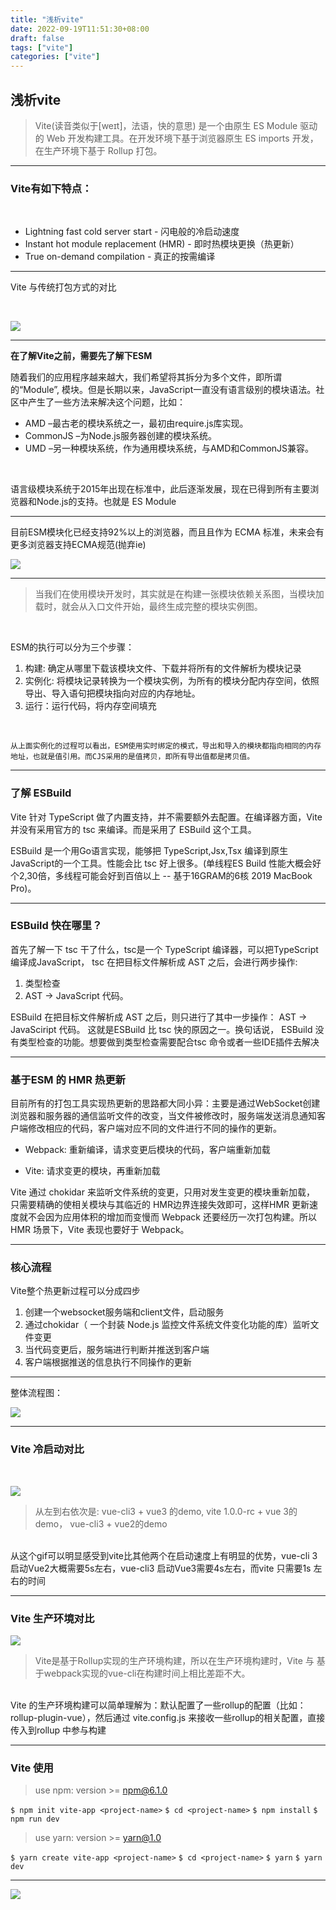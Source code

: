 ```yaml
---
title: "浅析vite"
date: 2022-09-19T11:51:30+08:00
draft: false
tags: ["vite"]
categories: ["vite"]
---
```


<!-- ---
marp: true
theme: default
header: 浅析vite
paginate: true
--- -->

## 浅析vite

> Vite(读音类似于[weɪt]，法语，快的意思) 是一个由原生 ES Module 驱动的 Web 开发构建工具。在开发环境下基于浏览器原生 ES imports 开发，在生产环境下基于 Rollup 打包。

---

### Vite有如下特点：
<br>

- Lightning fast cold server start - 闪电般的冷启动速度
- Instant hot module replacement (HMR) - 即时热模块更换（热更新）
- True on-demand compilation - 真正的按需编译

---

Vite 与传统打包方式的对比

<br>

![](https://cdn.jsdelivr.net/gh/Alanwell/img-base/vs.jpg)


---
**在了解Vite之前，需要先了解下ESM**

随着我们的应用程序越来越大，我们希望将其拆分为多个文件，即所谓的“Module”, 模块。但是长期以来，JavaScript一直没有语言级别的模块语法。社区中产生了一些方法来解决这个问题，比如：

- AMD –最古老的模块系统之一，最初由require.js库实现。
- CommonJS –为Node.js服务器创建的模块系统。
- UMD –另一种模块系统，作为通用模块系统，与AMD和CommonJS兼容。

<br>

语言级模块系统于2015年出现在标准中，此后逐渐发展，现在已得到所有主要浏览器和Node.js的支持。也就是 ES Module

---

目前ESM模块化已经支持92%以上的浏览器，而且且作为 ECMA 标准，未来会有更多浏览器支持ECMA规范(抛弃ie)
<br>

![](https://cdn.jsdelivr.net/gh/Alanwell/img-base/兼容性.jpg)

---

> 当我们在使用模块开发时，其实就是在构建一张模块依赖关系图，当模块加载时，就会从入口文件开始，最终生成完整的模块实例图。

<br>

ESM的执行可以分为三个步骤：

1. 构建: 确定从哪里下载该模块文件、下载并将所有的文件解析为模块记录
2. 实例化: 将模块记录转换为一个模块实例，为所有的模块分配内存空间，依照导出、导入语句把模块指向对应的内存地址。
3. 运行：运行代码，将内存空间填充
   
<br>

```从上面实例化的过程可以看出，ESM使用实时绑定的模式，导出和导入的模块都指向相同的内存地址，也就是值引用。而CJS采用的是值拷贝，即所有导出值都是拷贝值。```

---
### 了解 ESBuild

Vite 针对 TypeScript 做了内置支持，并不需要额外去配置。在编译器方面，Vite 并没有采用官方的 tsc 来编译。而是采用了 ESBuild 这个工具。

ESBuild 是一个用Go语言实现，能够把 TypeScript,Jsx,Tsx 编译到原生JavaScript的一个工具。性能会比 tsc 好上很多。(单线程ES Build 性能大概会好个2,30倍，多线程可能会好到百倍以上 -- 基于16GRAM的6核 2019 MacBook Pro)。

---

### ESBuild 快在哪里？

首先了解一下 tsc 干了什么，tsc是一个 TypeScript 编译器，可以把TypeScript 编译成JavaScript， tsc 在把目标文件解析成 AST 之后，会进行两步操作:
1.  类型检查 
2. AST -> JavaScript 代码。

ESBuild 在把目标文件解析成 AST 之后，则只进行了其中一步操作： AST -> JavaSciript 代码。
这就是ESBuild 比 tsc 快的原因之一。换句话说， ESBuild 没有类型检查的功能。想要做到类型检查需要配合tsc 命令或者一些IDE插件去解决

---
### 基于ESM 的 HMR 热更新

目前所有的打包工具实现热更新的思路都大同小异：主要是通过WebSocket创建浏览器和服务器的通信监听文件的改变，当文件被修改时，服务端发送消息通知客户端修改相应的代码，客户端对应不同的文件进行不同的操作的更新。

- Webpack: 重新编译，请求变更后模块的代码，客户端重新加载

- Vite: 请求变更的模块，再重新加载

Vite 通过 chokidar 来监听文件系统的变更，只用对发生变更的模块重新加载， 只需要精确的使相关模块与其临近的 HMR边界连接失效即可，这样HMR 更新速度就不会因为应用体积的增加而变慢而 Webpack 还要经历一次打包构建。所以 HMR 场景下，Vite 表现也要好于 Webpack。

---
### 核心流程

Vite整个热更新过程可以分成四步

1. 创建一个websocket服务端和client文件，启动服务
2. 通过chokidar（ 一个封装 Node.js 监控文件系统文件变化功能的库）监听文件变更
3. 当代码变更后，服务端进行判断并推送到客户端
4. 客户端根据推送的信息执行不同操作的更新
---

整体流程图：

![](https://cdn.jsdelivr.net/gh/Alanwell/img-base/hmr.jpg)

---

### Vite 冷启动对比
<br>

![](https://cdn.jsdelivr.net/gh/Alanwell/img-base/冷启动.webp)

> 从左到右依次是: vue-cli3 + vue3 的demo, vite 1.0.0-rc + vue 3的demo， vue-cli3 + vue2的demo

<br>
从这个gif可以明显感受到vite比其他两个在启动速度上有明显的优势，vue-cli 3 启动Vue2大概需要5s左右，vue-cli3 启动Vue3需要4s左右，而vite 只需要1s 左右的时间

---

### Vite 生产环境对比

![](https://cdn.jsdelivr.net/gh/Alanwell/img-base/生产环境.webp)

> Vite是基于Rollup实现的生产环境构建，所以在生产环境构建时，Vite 与 基于webpack实现的vue-cli在构建时间上相比差距不大。

<br>
Vite 的生产环境构建可以简单理解为：默认配置了一些rollup的配置（比如： rollup-plugin-vue），然后通过 vite.config.js 来接收一些rollup的相关配置，直接传入到rollup 中参与构建


---
### Vite 使用

> use npm: version >= npm@6.1.0


`$ npm init vite-app <project-name>`
`$ cd <project-name>`
`$ npm install`
`$ npm run dev`


> use yarn: version >= yarn@1.0

`$ yarn create vite-app <project-name>`
`$ cd <project-name>`
`$ yarn`
`$ yarn dev`

---

![](https://cdn.jsdelivr.net/gh/Alanwell/img-base/vite-create-vue.png)